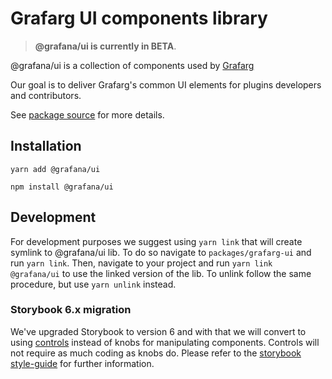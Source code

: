 # Grafarg UI components library

> **@grafana/ui is currently in BETA**.

@grafana/ui is a collection of components used by [Grafarg](https://github.com/famarks/grafarg)

Our goal is to deliver Grafarg's common UI elements for plugins developers and contributors.

See [package source](https://github.com/famarks/grafarg/tree/master/packages/grafarg-ui) for more details.

## Installation

`yarn add @grafana/ui`

`npm install @grafana/ui`

## Development

For development purposes we suggest using `yarn link` that will create symlink to @grafana/ui lib. To do so navigate to `packages/grafarg-ui` and run `yarn link`. Then, navigate to your project and run `yarn link @grafana/ui` to use the linked version of the lib. To unlink follow the same procedure, but use `yarn unlink` instead.

### Storybook 6.x migration

We've upgraded Storybook to version 6 and with that we will convert to using [controls](https://storybook.js.org/docs/react/essentials/controls) instead of knobs for manipulating components. Controls will not require as much coding as knobs do. Please refer to the [storybook style-guide](https://github.com/famarks/grafarg/blob/master/contribute/style-guides/storybook.md#contrls) for further information.
